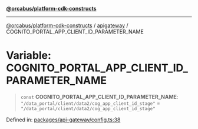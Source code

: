 [**@orcabus/platform-cdk-constructs**](../../../../README.md)

***

[@orcabus/platform-cdk-constructs](../../../../README.md) / [apigateway](../README.md) / COGNITO\_PORTAL\_APP\_CLIENT\_ID\_PARAMETER\_NAME

# Variable: COGNITO\_PORTAL\_APP\_CLIENT\_ID\_PARAMETER\_NAME

> `const` **COGNITO\_PORTAL\_APP\_CLIENT\_ID\_PARAMETER\_NAME**: `"/data_portal/client/data2/cog_app_client_id_stage"` = `"/data_portal/client/data2/cog_app_client_id_stage"`

Defined in: [packages/api-gateway/config.ts:38](https://github.com/OrcaBus/platform-cdk-constructs/blob/main/packages/api-gateway/config.ts#L38)
